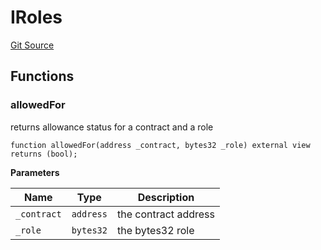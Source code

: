 # IRoles
[Git Source](https://github.com/malda-protocol/malda-lending/blob/b62e113034d94e880ebb241b8fad49eb27118646/src\interfaces\IRoles.sol)


## Functions
### allowedFor

returns allowance status for a contract and a role


```solidity
function allowedFor(address _contract, bytes32 _role) external view returns (bool);
```
**Parameters**

|Name|Type|Description|
|----|----|-----------|
|`_contract`|`address`|the contract address|
|`_role`|`bytes32`|the bytes32 role|


